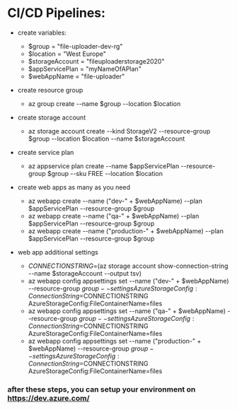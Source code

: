 # CI/CD Pipelines:

- create variables:
  - $group = "file-uploader-dev-rg"
  - $location = "West Europe"
  - $storageAccount = "fileuploaderstorage2020"
  - $appServicePlan = "myNameOfAPlan"
  - $webAppName = "file-uploader"

- create resource group
  - az group create --name $group --location $location

- create storage account
  - az storage account create --kind StorageV2 --resource-group $group --location $location --name $storageAccount

- create service plan
  - az appservice plan create --name $appServicePlan --resource-group $group --sku FREE --location $location

- create web apps as many as you need
  - az webapp create --name ("dev-" + $webAppName) --plan $appServicePlan --resource-group $group
  - az webapp create --name ("qa-" + $webAppName) --plan $appServicePlan --resource-group $group
  - az webapp create --name ("production-" + $webAppName) --plan $appServicePlan --resource-group $group

- web app additional settings
  - $CONNECTIONSTRING=$(az storage account show-connection-string --name $storageAccount --output tsv)
  - az webapp config appsettings set --name ("dev-" + $webAppName) --resource-group $group --settings AzureStorageConfig:ConnectionString=$CONNECTIONSTRING AzureStorageConfig:FileContainerName=files
  - az webapp config appsettings set --name ("qa-" + $webAppName) --resource-group $group --settings AzureStorageConfig:ConnectionString=$CONNECTIONSTRING AzureStorageConfig:FileContainerName=files
  - az webapp config appsettings set --name ("production-" + $webAppName) --resource-group $group --settings AzureStorageConfig:ConnectionString=$CONNECTIONSTRING AzureStorageConfig:FileContainerName=files

### after these steps, you can setup your environment on https://dev.azure.com/


